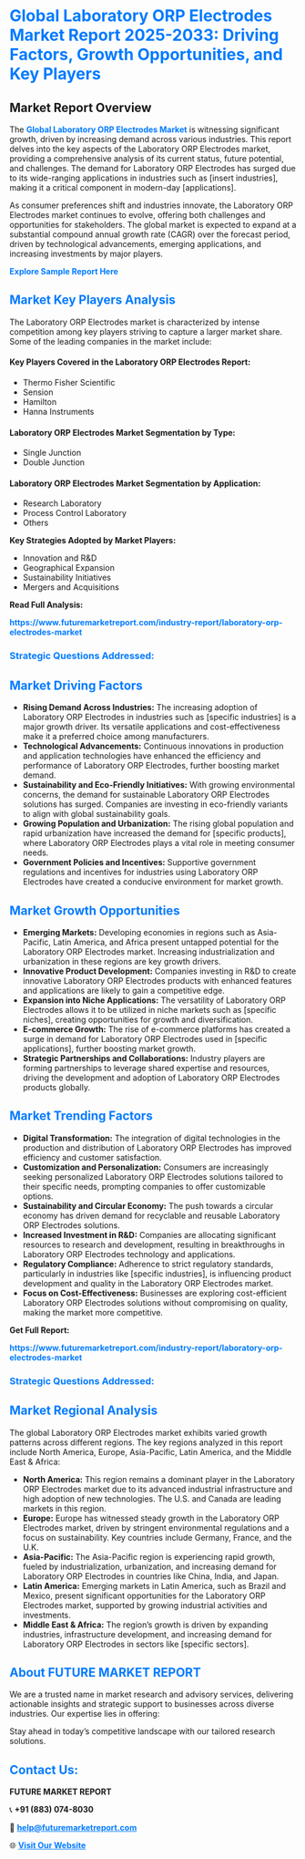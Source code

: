 <h1 style="color: #007BFF;">Global Laboratory ORP Electrodes Market Report 2025-2033: Driving Factors, Growth Opportunities, and Key Players</h1>

<section id="overview">
<h2>Market Report Overview</h2>
<p>The <a href="https://www.futuremarketreport.com/industry-report/laboratory-orp-electrodes-market" style="color: #007BFF; text-decoration: none;"><strong>Global Laboratory ORP Electrodes Market</strong></a> is witnessing significant growth, driven by increasing demand across various industries. This report delves into the key aspects of the Laboratory ORP Electrodes market, providing a comprehensive analysis of its current status, future potential, and challenges. The demand for Laboratory ORP Electrodes has surged due to its wide-ranging applications in industries such as [insert industries], making it a critical component in modern-day [applications].</p>
<p>As consumer preferences shift and industries innovate, the Laboratory ORP Electrodes market continues to evolve, offering both challenges and opportunities for stakeholders. The global market is expected to expand at a substantial compound annual growth rate (CAGR) over the forecast period, driven by technological advancements, emerging applications, and increasing investments by major players.</p>
</section>

<section id="overview">
<p><a href="https://www.futuremarketreport.com/request-sample/reportId=29434" style="color: #007BFF; text-decoration: none;"><strong>Explore Sample Report Here</strong></a></p>
</section>

<section id="key-players">
<h2 style="color: #007BFF;">Market Key Players Analysis</h2>
<p>The Laboratory ORP Electrodes market is characterized by intense competition among key players striving to capture a larger market share. Some of the leading companies in the market include:</p>
<h4>Key Players Covered in the Laboratory ORP Electrodes Report:</h4>
<ul><li>Thermo Fisher Scientific</li><li>Sension</li><li>Hamilton</li><li>Hanna Instruments</li></ul>
<h4>Laboratory ORP Electrodes Market Segmentation by Type:</h4>
<ul><li>Single Junction</li><li>Double Junction</li></ul>

<h4>Laboratory ORP Electrodes Market Segmentation by Application:</h4>
<ul><li>Research Laboratory</li><li>Process Control Laboratory</li><li>Others</li></ul>
<p><strong>Key Strategies Adopted by Market Players:</strong></p>
<ul>
<li>Innovation and R&D</li>
<li>Geographical Expansion</li>
<li>Sustainability Initiatives</li>
<li>Mergers and Acquisitions</li>
</ul>
</section>

<section>
<p><strong>Read Full Analysis: </strong></p><a href="https://www.futuremarketreport.com/industry-report/laboratory-orp-electrodes-market" style="color: #007BFF; text-decoration: none;"><strong>https://www.futuremarketreport.com/industry-report/laboratory-orp-electrodes-market</strong></a>
<h3 style="color: #007BFF;">Strategic Questions Addressed:</h3>
</section>

<section id="driving-factors">
<h2 style="color: #007BFF;">Market Driving Factors</h2>
<ul>
<li><strong>Rising Demand Across Industries:</strong> The increasing adoption of Laboratory ORP Electrodes in industries such as [specific industries] is a major growth driver. Its versatile applications and cost-effectiveness make it a preferred choice among manufacturers.</li>
<li><strong>Technological Advancements:</strong> Continuous innovations in production and application technologies have enhanced the efficiency and performance of Laboratory ORP Electrodes, further boosting market demand.</li>
<li><strong>Sustainability and Eco-Friendly Initiatives:</strong> With growing environmental concerns, the demand for sustainable Laboratory ORP Electrodes solutions has surged. Companies are investing in eco-friendly variants to align with global sustainability goals.</li>
<li><strong>Growing Population and Urbanization:</strong> The rising global population and rapid urbanization have increased the demand for [specific products], where Laboratory ORP Electrodes plays a vital role in meeting consumer needs.</li>
<li><strong>Government Policies and Incentives:</strong> Supportive government regulations and incentives for industries using Laboratory ORP Electrodes have created a conducive environment for market growth.</li>
</ul>
</section>

<section id="growth-opportunities">
<h2 style="color: #007BFF;">Market Growth Opportunities</h2>
<ul>
<li><strong>Emerging Markets:</strong> Developing economies in regions such as Asia-Pacific, Latin America, and Africa present untapped potential for the Laboratory ORP Electrodes market. Increasing industrialization and urbanization in these regions are key growth drivers.</li>
<li><strong>Innovative Product Development:</strong> Companies investing in R&D to create innovative Laboratory ORP Electrodes products with enhanced features and applications are likely to gain a competitive edge.</li>
<li><strong>Expansion into Niche Applications:</strong> The versatility of Laboratory ORP Electrodes allows it to be utilized in niche markets such as [specific niches], creating opportunities for growth and diversification.</li>
<li><strong>E-commerce Growth:</strong> The rise of e-commerce platforms has created a surge in demand for Laboratory ORP Electrodes used in [specific applications], further boosting market growth.</li>
<li><strong>Strategic Partnerships and Collaborations:</strong> Industry players are forming partnerships to leverage shared expertise and resources, driving the development and adoption of Laboratory ORP Electrodes products globally.</li>
</ul>
</section>

<section id="trending-factors">
<h2 style="color: #007BFF;">Market Trending Factors</h2>
<ul>
<li><strong>Digital Transformation:</strong> The integration of digital technologies in the production and distribution of Laboratory ORP Electrodes has improved efficiency and customer satisfaction.</li>
<li><strong>Customization and Personalization:</strong> Consumers are increasingly seeking personalized Laboratory ORP Electrodes solutions tailored to their specific needs, prompting companies to offer customizable options.</li>
<li><strong>Sustainability and Circular Economy:</strong> The push towards a circular economy has driven demand for recyclable and reusable Laboratory ORP Electrodes solutions.</li>
<li><strong>Increased Investment in R&D:</strong> Companies are allocating significant resources to research and development, resulting in breakthroughs in Laboratory ORP Electrodes technology and applications.</li>
<li><strong>Regulatory Compliance:</strong> Adherence to strict regulatory standards, particularly in industries like [specific industries], is influencing product development and quality in the Laboratory ORP Electrodes market.</li>
<li><strong>Focus on Cost-Effectiveness:</strong> Businesses are exploring cost-efficient Laboratory ORP Electrodes solutions without compromising on quality, making the market more competitive.</li>
</ul>
</section>

<section>
<p><strong>Get Full Report: </strong></p><a href="https://www.futuremarketreport.com/industry-report/laboratory-orp-electrodes-market" style="color: #007BFF; text-decoration: none;"><strong>https://www.futuremarketreport.com/industry-report/laboratory-orp-electrodes-market</strong></a>
<h3 style="color: #007BFF;">Strategic Questions Addressed:</h3>
</section>


<section id="regional-analysis">
<h2 style="color: #007BFF;">Market Regional Analysis</h2>
<p>The global Laboratory ORP Electrodes market exhibits varied growth patterns across different regions. The key regions analyzed in this report include North America, Europe, Asia-Pacific, Latin America, and the Middle East & Africa:</p>
<ul>
<li><strong>North America:</strong> This region remains a dominant player in the Laboratory ORP Electrodes market due to its advanced industrial infrastructure and high adoption of new technologies. The U.S. and Canada are leading markets in this region.</li>
<li><strong>Europe:</strong> Europe has witnessed steady growth in the Laboratory ORP Electrodes market, driven by stringent environmental regulations and a focus on sustainability. Key countries include Germany, France, and the U.K.</li>
<li><strong>Asia-Pacific:</strong> The Asia-Pacific region is experiencing rapid growth, fueled by industrialization, urbanization, and increasing demand for Laboratory ORP Electrodes in countries like China, India, and Japan.</li>
<li><strong>Latin America:</strong> Emerging markets in Latin America, such as Brazil and Mexico, present significant opportunities for the Laboratory ORP Electrodes market, supported by growing industrial activities and investments.</li>
<li><strong>Middle East & Africa:</strong> The region’s growth is driven by expanding industries, infrastructure development, and increasing demand for Laboratory ORP Electrodes in sectors like [specific sectors].</li>
</ul>
</section>

<footer>
<h2 style="color: #007BFF;">About FUTURE MARKET REPORT</h2>
<p>We are a trusted name in market research and advisory services, delivering actionable insights and strategic support to businesses across diverse industries. Our expertise lies in offering:</p>

<p>Stay ahead in today’s competitive landscape with our tailored research solutions.</p>

<h2 style="color: #007BFF;">Contact Us:</h2>
<p><strong>FUTURE MARKET REPORT</strong></p>
<p>📞 <strong>+91 (883) 074-8030</strong></p>
<p>📧 <strong><a href="mailto:help@futuremarketreport.com" style="color: #007BFF;">help@futuremarketreport.com</a></strong></p>
<p>🌐 <strong><a href="https://www.futuremarketreport.com/" style="color: #007BFF;">Visit Our Website</a></strong></p>
</footer>